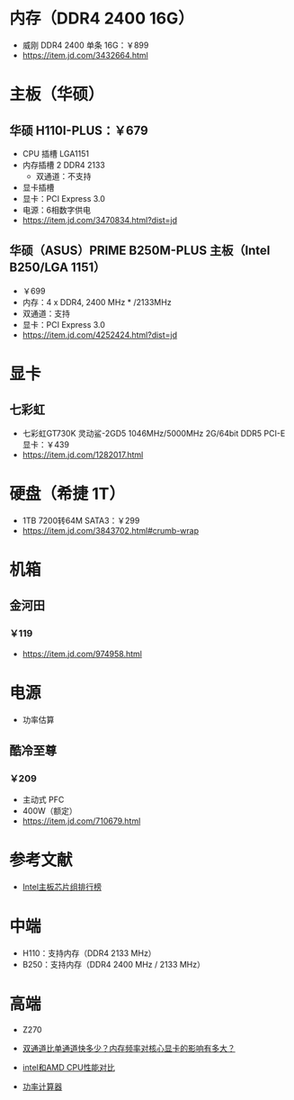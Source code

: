 # 内存（DDR4 2400 16G）
- 威刚 DDR4 2400 单条 16G：￥899
- https://item.jd.com/3432664.html

# 主板（华硕）
## 华硕 H110I-PLUS：￥679
- CPU 插槽 LGA1151
- 内存插槽 2 DDR4 2133
	- 双通道：不支持
- 显卡插槽
- 显卡：PCI Express 3.0
- 电源：6相数字供电
- https://item.jd.com/3470834.html?dist=jd

## 华硕（ASUS）PRIME B250M-PLUS 主板（Intel B250/LGA 1151）
- ￥699
- 内存：4 x DDR4, 2400 MHz * /2133MHz
- 双通道：支持
- 显卡：PCI Express 3.0
- https://item.jd.com/4252424.html?dist=jd

# 显卡
## 七彩虹
- 七彩虹GT730K 灵动鲨-2GD5 1046MHz/5000MHz 2G/64bit DDR5 PCI-E显卡：￥439
- https://item.jd.com/1282017.html

# 硬盘（希捷 1T）
- 1TB 7200转64M SATA3：￥299
- https://item.jd.com/3843702.html#crumb-wrap

# 机箱
## 金河田
### ￥119
- https://item.jd.com/974958.html

# 电源
- 功率估算
## 酷冷至尊
### ￥209
- 主动式 PFC
- 400W（额定）
- https://item.jd.com/710679.html


# 参考文献
- [Intel主板芯片组排行榜](http://top.zol.com.cn/compositor/469/manu_125.html)

# 中端
- H110：支持内存（DDR4 2133 MHz）
- B250：支持内存（DDR4 2400 MHz / 2133 MHz）

# 高端
- Z270

- [双通道比单通道快多少？内存频率对核心显卡的影响有多大？](http://www.365pcbuy.com/article-428.html)
- [intel和AMD CPU性能对比](http://m.365pcbuy.com/article-411.html)
- [功率计算器](http://www.huntkey.com.cn/service/calculator.html)
